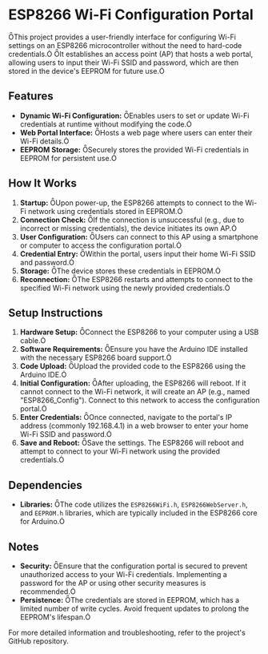 
# ESP8266 Wi-Fi Configuration Portal

This project provides a user-friendly interface for configuring Wi-Fi settings on an ESP8266 microcontroller without the need to hard-code credentials. It establishes an access point (AP) that hosts a web portal, allowing users to input their Wi-Fi SSID and password, which are then stored in the device's EEPROM for future use.

## Features

- **Dynamic Wi-Fi Configuration:** Enables users to set or update Wi-Fi credentials at runtime without modifying the code.
- **Web Portal Interface:** Hosts a web page where users can enter their Wi-Fi details.
- **EEPROM Storage:** Securely stores the provided Wi-Fi credentials in EEPROM for persistent use.

## How It Works

1. **Startup:** Upon power-up, the ESP8266 attempts to connect to the Wi-Fi network using credentials stored in EEPROM.
2. **Connection Check:** If the connection is unsuccessful (e.g., due to incorrect or missing credentials), the device initiates its own AP.
3. **User Configuration:** Users can connect to this AP using a smartphone or computer to access the configuration portal.
4. **Credential Entry:** Within the portal, users input their home Wi-Fi SSID and password.
5. **Storage:** The device stores these credentials in EEPROM.
6. **Reconnection:** The ESP8266 restarts and attempts to connect to the specified Wi-Fi network using the newly provided credentials.

## Setup Instructions

1. **Hardware Setup:** Connect the ESP8266 to your computer using a USB cable.
2. **Software Requirements:** Ensure you have the Arduino IDE installed with the necessary ESP8266 board support.
3. **Code Upload:** Upload the provided code to the ESP8266 using the Arduino IDE.
4. **Initial Configuration:** After uploading, the ESP8266 will reboot. If it cannot connect to the Wi-Fi network, it will create an AP (e.g., named "ESP8266_Config"). Connect to this network to access the configuration portal.
5. **Enter Credentials:** Once connected, navigate to the portal's IP address (commonly 192.168.4.1) in a web browser to enter your home Wi-Fi SSID and password.
6. **Save and Reboot:** Save the settings. The ESP8266 will reboot and attempt to connect to your Wi-Fi network using the provided credentials.

## Dependencies

- **Libraries:** The code utilizes the `ESP8266WiFi.h`, `ESP8266WebServer.h`, and `EEPROM.h` libraries, which are typically included in the ESP8266 core for Arduino.

## Notes

- **Security:** Ensure that the configuration portal is secured to prevent unauthorized access to your Wi-Fi credentials. Implementing a password for the AP or using other security measures is recommended.
- **Persistence:** The credentials are stored in EEPROM, which has a limited number of write cycles. Avoid frequent updates to prolong the EEPROM's lifespan.

For more detailed information and troubleshooting, refer to the project's GitHub repository.
